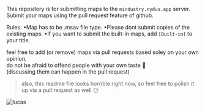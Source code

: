 This repository is for submitting maps to the `mindustry.nydus.app` server.
Submit your maps using the pull request feature of github.

Rules:
•Map has to be .msav file type.
•Please dont submit copies of the existing maps.
•If you want to submit the built-in maps, add `[Built-in]` to your title.

feel free to add (or remove) maps via pull requests based soley on your own opinion,  
do not be afraid to offend people with your own taste :slightly_smiling_face:  
(discussing them can happen in the pull request)

> also, this readme file looks horrible right now, so feel free to polish it up via a pull request as well :no_mouth:

![lucas](https://pngimage.net/wp-content/uploads/2019/05/lucas-the-spider-png-1-300x200.png)
